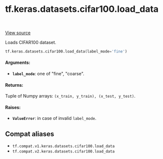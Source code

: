 <div itemscope itemtype="http://developers.google.com/ReferenceObject">
<meta itemprop="name" content="tf.keras.datasets.cifar100.load_data" />
<meta itemprop="path" content="Stable" />
</div>

# tf.keras.datasets.cifar100.load_data

<!-- Insert buttons and diff -->

<table class="tfo-notebook-buttons tfo-api" align="left">
</table>

<a target="_blank" href="/code/stable/tensorflow/python/keras/datasets/cifar100.py">View source</a>



Loads CIFAR100 dataset.

``` python
tf.keras.datasets.cifar100.load_data(label_mode='fine')
```



<!-- Placeholder for "Used in" -->


#### Arguments:


* <b>`label_mode`</b>: one of "fine", "coarse".


#### Returns:

Tuple of Numpy arrays: `(x_train, y_train), (x_test, y_test)`.



#### Raises:


* <b>`ValueError`</b>: in case of invalid `label_mode`.

## Compat aliases

* `tf.compat.v1.keras.datasets.cifar100.load_data`
* `tf.compat.v2.keras.datasets.cifar100.load_data`

